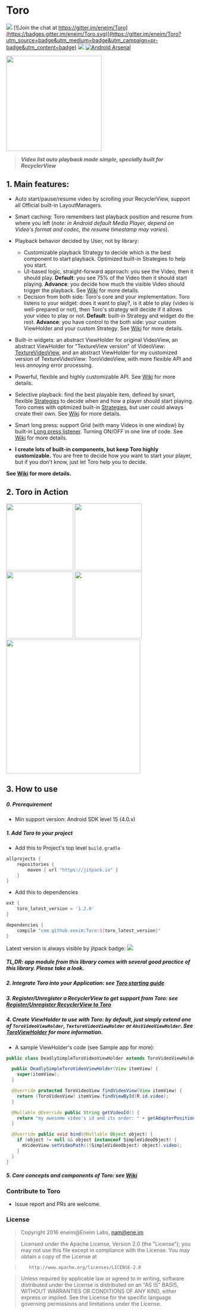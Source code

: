 # Toro

<a href="http://www.methodscount.com/?lib=com.github.eneim%3AToro%3A1.2.0"><img src="https://img.shields.io/badge/Methods and size-core: 610 | deps: 17357 | 76 KB-e91e63.svg"></img></a>
[![Join the chat at https://gitter.im/eneim/Toro](https://badges.gitter.im/eneim/Toro.svg)](https://gitter.im/eneim/Toro?utm_source=badge&utm_medium=badge&utm_campaign=pr-badge&utm_content=badge) [![](https://jitpack.io/v/eneim/Toro.svg)](https://jitpack.io/#eneim/Toro)
[![Android Arsenal](https://img.shields.io/badge/Android%20Arsenal-Toro-green.svg?style=true)](https://android-arsenal.com/details/1/3106)

<img src="https://github.com/eneim/Toro/blob/develop/art/web_hi_res_512.png" width="256" href="https://www.iconfinder.com/icons/1105270/brand_connect_shape_square_icon#size=512">





> ***Video list auto playback made simple, specially built for RecyclerView***

## 1. Main features:

- Auto start/pause/resume video by scrolling your RecyclerView, support all Official built-in LayoutManagers. 

- Smart caching: Toro remembers last playback position and resume from where you left (*note: in Android default Media Player, depend on Video's format and codec, the resume timestamp may varies*). 

- Playback behavior decided by User, not by library:
  - Customizable playback Strategy to decide which is the best component to start playback. Optimized built-in Strategies to help you start.
  - UI-based logic, straight-forward approach: you see the Video, then it should play. **Default**: you see 75% of the Video then it should start playing. **Advance**: you decide how much the visible Video should trigger the playback. See [Wiki](https://github.com/eneim/Toro/wiki) for more details. 
  - Decision from both side: Toro's core and your implementation. Toro listens to your widget: does it want to play?, is it able to play (video is well-prepared or not), then Toro's strategy will decide if it allows your video to play or not. **Default**: built-in Strategy and widget do the rest. **Advance**: you have control to the both side: your custom ViewHolder and your custom Strategy. See [Wiki](https://github.com/eneim/Toro/wiki) for more details.
  
- Built-in widgets: an abstract ViewHolder for original VideoView, an abstract ViewHolder for "TextureView version" of VideoView: [TextureVideoView](https://github.com/sprylab/texturevideoview), and an abstract ViewHolder for my customized version of TextureVideoView: ToroVideoView, with more flexible API and less *annoying* error processing.

- Powerful, flexible and highly customizable API. See [Wiki](https://github.com/eneim/Toro/wiki) for more details.

- Selective playback: find the best playable item, defined by smart, flexible [Strategies](https://github.com/eneim/Toro/blob/master/toro/src/main/java/im/ene/lab/toro/ToroStrategy.java) to decide when and how a player should start playing. Toro comes with optimized built-in [Strategies](https://github.com/eneim/Toro/blob/master/toro/src/main/java/im/ene/lab/toro/Toro.java#L465), but user could always create their own. See [Wiki](https://github.com/eneim/Toro/wiki) for more details.

- Smart long press: support Grid (with many Videos in one window) by built-in [Long press listener](https://github.com/eneim/Toro/blob/develop/toro/src/main/java/im/ene/lab/toro/RecyclerViewItemHelper.java#L73). Turning ON/OFF in one line of code. See [Wiki](https://github.com/eneim/Toro/wiki) for more details.
 
- **I create lots of built-in components, but keep Toro highly customizable.** You are free to decide how you want to start your player, but if you don't know, just let Toro help you to decide.

**See [Wiki](https://github.com/eneim/Toro/wiki) for more details.**

## 2. Toro in Action

<img src="https://github.com/eneim/Toro/blob/master/art/sample_1.gif" width="180">
<img src="https://github.com/eneim/Toro/blob/master/art/sample_2.gif" width="180">
<img src="https://github.com/eneim/Toro/blob/master/art/sample_4.gif" width="180">
<img src="https://github.com/eneim/Toro/blob/master/art/sample_5.gif" width="180">

<img src="https://github.com/eneim/Toro/blob/master/art/sample_3.gif" width="360">

## 3. How to use

##### 0. Prerequirement

- Min support version: Android SDK level 15 (4.0.x)

##### 1. Add Toro to your project

- Add this to Project's top level ```build.gradle```

```groovy
allprojects {
	repositories {
		maven { url "https://jitpack.io" }
	}
}
```

- Add this to dependencies

```groovy
ext {
	toro_latest_version = '1.2.0'
}

dependencies {
	compile "com.github.eneim:Toro:${toro_latest_version}"
}
```

Latest version is always visible by jitpack badge: [![](https://jitpack.io/v/eneim/Toro.svg)](https://jitpack.io/#eneim/Toro)

##### **TL,DR**: **app** module from this library comes with several good practice of this library. Please take a look.

##### 2. Integrate **Toro** into your Application: see [Toro starting guide](https://github.com/eneim/Toro/wiki/1.-Toro-starting-guide)

##### 3. Register/Unregister a RecyclerView to get support from **Toro**: see [Register/Unregister RecyclerView to Toro](https://github.com/eneim/Toro/wiki/1.-Toro-starting-guide#registerunregister-recyclerview-to-toro)

##### 4. Create ViewHolder to use with **Toro**: by default, just simply extend one of ```ToroVideoViewHolder```, ```TextureVideoViewHolder``` or ```AbsVideoViewHolder```. See [ToroViewHolder](https://github.com/eneim/Toro/wiki/2.-ToroPlayer,-ToroAdapter,-ToroViewHolder:-Toro's-heart(s)#toroviewholder) for more information.

  - A sample ViewHolder's code (see Sample app for more):
  
```java
public class DeadlySimpleToroVideoViewHolder extends ToroVideoViewHolder {

  public DeadlySimpleToroVideoViewHolder(View itemView) {
    super(itemView);
  }

  @Override protected ToroVideoView findVideoView(View itemView) {
    return (ToroVideoView) itemView.findViewById(R.id.video);
  }

  @Nullable @Override public String getVideoId() {
    return "my awesome video's id and its order: " + getAdapterPosition();
  }

  @Override public void bind(@Nullable Object object) {
    if (object != null && object instanceof SimpleVideoObject) {
      mVideoView.setVideoPath(((SimpleVideoObject) object).video);
    }
  }
}
```

##### 5. Core concepts and components of **Toro**: see [Wiki](https://github.com/eneim/Toro/wiki)

### Contribute to Toro

- Issue report and PRs are welcome.

### License

> Copyright 2016 eneim@Eneim Labs, nam@ene.im

> Licensed under the Apache License, Version 2.0 (the "License"); 
> you may not use this file except in compliance with the License.
> You may obtain a copy of the License at
 
>        http://www.apache.org/licenses/LICENSE-2.0
       
> Unless required by applicable law or agreed to in writing, software
> distributed under the License is distributed on an "AS IS" BASIS,
> WITHOUT WARRANTIES OR CONDITIONS OF ANY KIND, either express or implied.
> See the License for the specific language governing permissions and
> limitations under the License.
